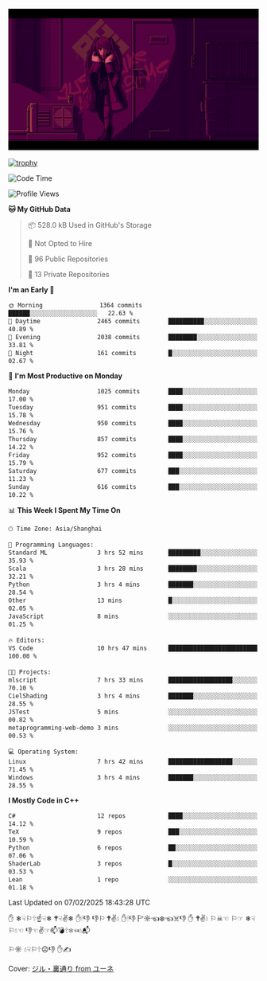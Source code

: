 ![](imgs/main.png)

[![trophy](https://github-profile-trophy.vercel.app/?username=NeilKleistGao&theme=dracula)](https://github.com/ryo-ma/github-profile-trophy)

<!--START_SECTION:waka-->
![Code Time](http://img.shields.io/badge/Code%20Time-1%2C609%20hrs%2038%20mins-blue)

![Profile Views](http://img.shields.io/badge/Profile%20Views-0-blue)

**🐱 My GitHub Data** 

> 📦 528.0 kB Used in GitHub's Storage 
 > 
> 🚫 Not Opted to Hire
 > 
> 📜 96 Public Repositories 
 > 
> 🔑 13 Private Repositories 
 > 
**I'm an Early 🐤** 

```text
🌞 Morning                1364 commits        ██████░░░░░░░░░░░░░░░░░░░   22.63 % 
🌆 Daytime                2465 commits        ██████████░░░░░░░░░░░░░░░   40.89 % 
🌃 Evening                2038 commits        ████████░░░░░░░░░░░░░░░░░   33.81 % 
🌙 Night                  161 commits         █░░░░░░░░░░░░░░░░░░░░░░░░   02.67 % 
```
📅 **I'm Most Productive on Monday** 

```text
Monday                   1025 commits        ████░░░░░░░░░░░░░░░░░░░░░   17.00 % 
Tuesday                  951 commits         ████░░░░░░░░░░░░░░░░░░░░░   15.78 % 
Wednesday                950 commits         ████░░░░░░░░░░░░░░░░░░░░░   15.76 % 
Thursday                 857 commits         ████░░░░░░░░░░░░░░░░░░░░░   14.22 % 
Friday                   952 commits         ████░░░░░░░░░░░░░░░░░░░░░   15.79 % 
Saturday                 677 commits         ███░░░░░░░░░░░░░░░░░░░░░░   11.23 % 
Sunday                   616 commits         ███░░░░░░░░░░░░░░░░░░░░░░   10.22 % 
```


📊 **This Week I Spent My Time On** 

```text
🕑︎ Time Zone: Asia/Shanghai

💬 Programming Languages: 
Standard ML              3 hrs 52 mins       █████████░░░░░░░░░░░░░░░░   35.93 % 
Scala                    3 hrs 28 mins       ████████░░░░░░░░░░░░░░░░░   32.21 % 
Python                   3 hrs 4 mins        ███████░░░░░░░░░░░░░░░░░░   28.54 % 
Other                    13 mins             █░░░░░░░░░░░░░░░░░░░░░░░░   02.05 % 
JavaScript               8 mins              ░░░░░░░░░░░░░░░░░░░░░░░░░   01.25 % 

🔥 Editors: 
VS Code                  10 hrs 47 mins      █████████████████████████   100.00 % 

🐱‍💻 Projects: 
mlscript                 7 hrs 33 mins       ██████████████████░░░░░░░   70.10 % 
CielShading              3 hrs 4 mins        ███████░░░░░░░░░░░░░░░░░░   28.55 % 
JSTest                   5 mins              ░░░░░░░░░░░░░░░░░░░░░░░░░   00.82 % 
metaprogramming-web-demo 3 mins              ░░░░░░░░░░░░░░░░░░░░░░░░░   00.53 % 

💻 Operating System: 
Linux                    7 hrs 42 mins       ██████████████████░░░░░░░   71.45 % 
Windows                  3 hrs 4 mins        ███████░░░░░░░░░░░░░░░░░░   28.55 % 
```

**I Mostly Code in C++** 

```text
C#                       12 repos            ████░░░░░░░░░░░░░░░░░░░░░   14.12 % 
TeX                      9 repos             ███░░░░░░░░░░░░░░░░░░░░░░   10.59 % 
Python                   6 repos             ██░░░░░░░░░░░░░░░░░░░░░░░   07.06 % 
ShaderLab                3 repos             █░░░░░░░░░░░░░░░░░░░░░░░░   03.53 % 
Lean                     1 repo              ░░░░░░░░░░░░░░░░░░░░░░░░░   01.18 % 
```




 Last Updated on 07/02/2025 18:43:28 UTC
<!--END_SECTION:waka-->

✋ ❄☟⚐🕆☝☟❄ 🕈☟✌❄ ✋🕯👎 👎⚐ 🕈✌💧 ✋🕯👎 🏱☼☜❄☜☠👎 ✋ 🕈✌💧 ⚐☠☜ ⚐☞ ❄☟⚐💧☜ 👎☜✌☞📫💣🕆❄☜💧📬

⚐☼ 💧☟⚐🕆☹👎 ✋✍

Cover: [ジル・裏通り from ユーネ](https://www.pixiv.net/artworks/62127066)
